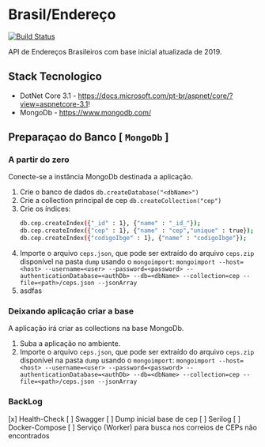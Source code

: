 # Brasil/Endereço

[![Build Status](https://travis-ci.org/joemccann/dillinger.svg?branch=master)](https://travis-ci.org/joemccann/dillinger)

API de Endereços Brasileiros com base inicial atualizada de 2019.

## Stack Tecnologico

* DotNet Core 3.1 - https://docs.microsoft.com/pt-br/aspnet/core/?view=aspnetcore-3.1!
* MongoDb - https://www.mongodb.com/

## Preparaçao do Banco [ `MongoDb` ]

### A partir do zero

Conecte-se a instância MongoDb destinada a aplicação.

1. Crie o banco de dados
    `db.createDatabase("<dbName>")`
2. Crie a collection principal de cep
    `db.createCollection("cep")`
3. Crie os índices:
    ```sh
    db.cep.createIndex({"_id" : 1}, {"name" : "_id_"});
    db.cep.createIndex({"cep" : 1}, {"name" : "cep","unique" : true});
    db.cep.createIndex({"codigoIbge" : 1}, {"name" : "codigoIbge"});
    ```
4. Importe o arquivo `ceps.json`, que pode ser extraído do arquivo `ceps.zip` disponível na pasta `dump` usando o `mongoimport`:
    `mongoimport --host=<host> --username=<user> --password=<password> --authenticationDatabase=<authDb> --db=<dbName> --collection=cep --file=<path>/ceps.json --jsonArray`
5. asdfas

### Deixando aplicação criar a base

A aplicação irá criar as collections na base MongoDb.

1. Suba a aplicação no ambiente.
2. Importe o arquivo `ceps.json`, que pode ser extraído do arquivo `ceps.zip` disponível na pasta `dump` usando o `mongoimport`:
    `mongoimport --host=<host> --username=<user> --password=<password> --authenticationDatabase=<authDb> --db=<dbName> --collection=cep --file=<path>/ceps.json --jsonArray`

### BackLog

  [x] Health-Check 
  [ ] Swagger
  [ ] Dump inicial base de cep
  [ ] Serilog
  [ ] Docker-Compose
  [ ] Serviço (Worker) para busca nos correios de CEPs não encontrados